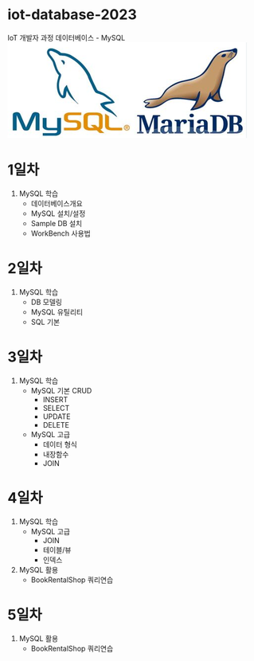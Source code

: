 # iot-database-2023
IoT 개발자 과정 데이터베이스 - MySQL  
![MySQL](https://raw.githubusercontent.com/ZZO-ZHO/iot-database-2023/main/images/sql.png)

# 1일차
1. MySQL 학습
    - 데이터베이스개요
    - MySQL 설치/설정
    - Sample DB 설치
    - WorkBench 사용법

# 2일차
1. MySQL 학습
    - DB 모델링
    - MySQL 유틸리티
    - SQL 기본

# 3일차
1. MySQL 학습
    - MySQL 기본 CRUD
        - INSERT
        - SELECT
        - UPDATE
        - DELETE
    - MySQL 고급
        - 데이터 형식
        - 내장함수
        - JOIN

# 4일차
1. MySQL 학습
    - MySQL 고급
        - JOIN
        - 테이블/뷰
        - 인덱스
2. MySQL 활용
    - BookRentalShop 쿼리연습

# 5일차
1. MySQL 활용
    - BookRentalShop 쿼리연습
